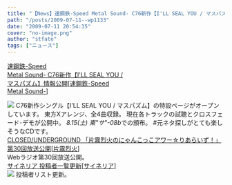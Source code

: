 ```yaml
---
title: "【News】速鋼鉄-Speed Metal Sound- C76新作【I'LL SEAL YOU / マスパズム】情報公開"
path: "/posts/2009-07-11--wp1133"
date: "2009-07-11 20:54:35"
cover: "no-image.png"
author: "stfate"
tags: ["ニュース"]
---
```


<style type="text/css">
<!--
p {white-space: pre-wrap};
-->
</style>

<a class="topics" href="http://www.sm-sound.com/ill/ill.html" target="_blank">速鋼鉄-Speed Metal Sound- C76新作【I'LL SEAL YOU / マスパズム】情報公開</a><span class="junre">[<a href="http://www.sm-sound.com/" target="_blank">速鋼鉄-Speed Metal Sound-</a>]</span>
<div class="news"><a href="http://www.sm-sound.com/ill/ill.html" target="_blank"><img src="http://www.sm-sound.com/ill/ill1.jpg"></a>
C76新作シングル【I'LL SEAL YOU / マスパズム】の特設ページがオープンしています。
東方Xアレンジ、全4曲収録。
現在各トラックの試聴とクロスフェード･デモが公開中。
<em>8.15(土) 東"サ"-08b</em>での頒布。
#元ネタ探しがとても楽しそうなCDです。</div>
<a class="topics" href="http://www.nyanhour.com/" target="_blank">CLOSED/UNDERGROUND 「片霧烈火のにゃんこっこアワー☆りあらいず！」第30回放送公開</a><span class="junre">[<a href="http://www.rekka.jp/" target="_blank">片霧烈火</a>]</span>
<div class="news">Webラジオ第30回放送公開。</div>
<a class="topics" href="http://cineraria-tfs.net/" target="_blank">サイネリア 投稿者一覧更新</a><span class="junre">[<a href="http://cineraria-tfs.net/" target="_blank">サイネリア</a>]</span>
<div class="news"><a href="http://cineraria-tfs.net/" target="_blank"><img src="http://cineraria-tfs.net/bannerS.jpg"></a>
投稿者リスト更新。</div>
